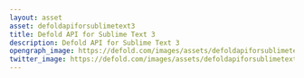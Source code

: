 ```yaml
---
layout: asset
asset: defoldapiforsublimetext3
title: Defold API for Sublime Text 3
description: Defold API for Sublime Text 3
opengraph_image: https://defold.com/images/assets/defoldapiforsublimetext3-thumb.png
twitter_image: https://defold.com/images/assets/defoldapiforsublimetext3-thumb.png
---
```

